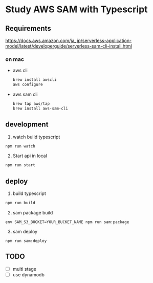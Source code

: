 # Study AWS SAM with Typescript

## Requirements

https://docs.aws.amazon.com/ja_jp/serverless-application-model/latest/developerguide/serverless-sam-cli-install.html

### on mac

* aws cli

  ```sh
  brew install awscli
  aws configure
  ```

* aws sam cli

  ```sh
  brew tap aws/tap
  brew install aws-sam-cli
  ```

## development

1. watch build typescript

  ```sh
  npm run watch
  ```

2. Start api in local

  ```sh
  npm run start
  ```

## deploy

1. build typescript

  ```sh
  npm run build
  ```

2. sam package build

  ```
  env SAM_S3_BUCKET=YOUR_BUCKET_NAME npm run sam:package
  ```

3. sam deploy

  ```
  npm run sam:deploy
  ```

## TODO

* [ ] multi stage
* [ ] use dynamodb
